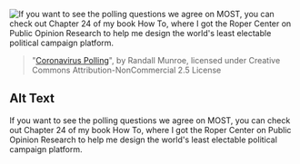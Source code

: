 ![If you want to see the polling questions we agree on MOST, you can check out Chapter 24 of my book How To, where I got the Roper Center on Public Opinion Research to help me design the world's least electable political campaign platform.](https://imgs.xkcd.com/comics/coronavirus_polling.png)
> "[Coronavirus Polling](https://xkcd.com/2305/)", by Randall Munroe, licensed under Creative Commons Attribution-NonCommercial 2.5 License

## Alt Text
If you want to see the polling questions we agree on MOST, you can check out Chapter 24 of my book How To, where I got the Roper Center on Public Opinion Research to help me design the world's least electable political campaign platform.
